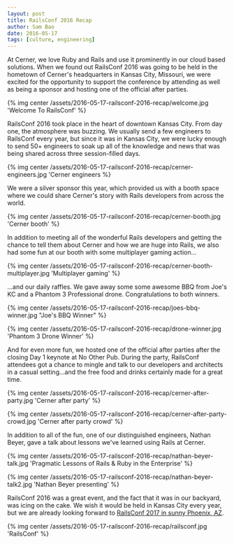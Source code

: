 ```yaml
---
layout: post
title: RailsConf 2016 Recap
author: Sam Bao
date: 2016-05-17
tags: [culture, engineering]
---
```


At Cerner, we love Ruby and Rails and use it prominently in our cloud based solutions. When we found out RailsConf 2016 was going to be held in the hometown of Cerner's headquarters in Kansas City, Missouri, we were excited for the opportunity to support the conference by attending as well as being a sponsor and hosting one of the official after parties.

{% img center /assets/2016-05-17-railsconf-2016-recap/welcome.jpg 'Welcome To RailsConf' %}

RailsConf 2016 took place in the heart of downtown Kansas City. From day one, the atmosphere was buzzing. We usually send a few engineers to RailsConf every year, but since it was in Kansas City, we were lucky enough to send 50+ engineers to soak up all of the knowledge and news that was being shared across three session-filled days.

{% img center /assets/2016-05-17-railsconf-2016-recap/cerner-engineers.jpg 'Cerner engineers %}

We were a silver sponsor this year, which provided us with a booth space where we could share Cerner's story with Rails developers from across the world.

{% img center /assets/2016-05-17-railsconf-2016-recap/cerner-booth.jpg 'Cerner booth' %}

In addition to meeting all of the wonderful Rails developers and getting the chance to tell them about Cerner and how we are huge into Rails, we also had some fun at our booth with some multiplayer gaming action...

{% img center /assets/2016-05-17-railsconf-2016-recap/cerner-booth-multiplayer.jpg 'Multiplayer gaming' %}

...and our daily raffles. We gave away some some awesome BBQ from Joe's KC and a Phantom 3 Professional drone. Congratulations to both winners.

{% img center /assets/2016-05-17-railsconf-2016-recap/joes-bbq-winner.jpg "Joe's BBQ Winner" %}

{% img center /assets/2016-05-17-railsconf-2016-recap/drone-winner.jpg 'Phantom 3 Drone Winner' %}

And for even more fun, we hosted one of the official after parties after the closing Day 1 keynote at No Other Pub. During the party, RailsConf attendees got a chance to mingle and talk to our developers and architects in a casual setting…and the free food and drinks certainly made for a great time.

{% img center /assets/2016-05-17-railsconf-2016-recap/cerner-after-party.jpg 'Cerner after party' %}

{% img center /assets/2016-05-17-railsconf-2016-recap/cerner-after-party-crowd.jpg 'Cerner after party crowd' %}

In addition to all of the fun, one of our distinguished engineers, Nathan Beyer, gave a talk about lessons we've learned using Rails at Cerner.

{% img center /assets/2016-05-17-railsconf-2016-recap/nathan-beyer-talk.jpg 'Pragmatic Lessons of Rails & Ruby in the Enterprise' %}

{% img center /assets/2016-05-17-railsconf-2016-recap/nathan-beyer-talk2.jpg 'Nathan Beyer presenting' %}

RailsConf 2016 was a great event, and the fact that it was in our backyard, was icing on the cake. We wish it would be held in Kansas City every year, but we are already looking forward to [RailsConf 2017 in sunny Phoenix, AZ](https://twitter.com/railsconf/status/728712538897027072).

{% img center /assets/2016-05-17-railsconf-2016-recap/railsconf.jpg 'RailsConf' %}
